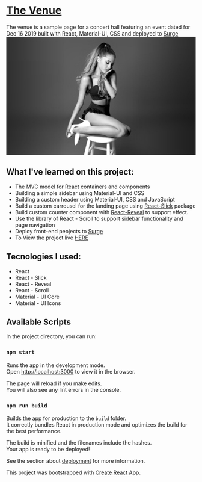 # [The Venue](http://unique-stick.surge.sh/)

The venue is a sample page for a concert hall featuring an event dated for Dec 16 2019
built with React, Material-UI, CSS and deployed to [Surge](https://surge.sh/)
![alt text](https://github.com/FernandoFigueroa0710/The-Venue/blob/master/src/resources/images/slide_one.jpg)

## What I've learned on this project:

- The MVC model for React containers and components
- Building a simple sidebar using Material-UI and CSS
- Building a custom header using Material-UI, CSS and JavaScript
- Build a custom carrousel for the landing page using [React-Slick](https://github.com/akiran/react-slick) package
- Build custom counter component with [React-Reveal](https://www.react-reveal.com/) to support effect.
- Use the library of React - Scroll to support sidebar functionality and page navigation
- Deploy front-end peojects to [Surge](https://surge.sh/)
- To View the project live [HERE](http://unique-stick.surge.sh/)

## Tecnologies I used:

- React
- React - Slick
- React - Reveal
- React - Scroll
- Material - UI Core
- Material - UI Icons

## Available Scripts

In the project directory, you can run:

### `npm start`

Runs the app in the development mode.<br>
Open [http://localhost:3000](http://localhost:3000) to view it in the browser.

The page will reload if you make edits.<br>
You will also see any lint errors in the console.

### `npm run build`

Builds the app for production to the `build` folder.<br>
It correctly bundles React in production mode and optimizes the build for the best performance.

The build is minified and the filenames include the hashes.<br>
Your app is ready to be deployed!

See the section about [deployment](https://facebook.github.io/create-react-app/docs/deployment) for more information.

This project was bootstrapped with [Create React App](https://github.com/facebook/create-react-app).
